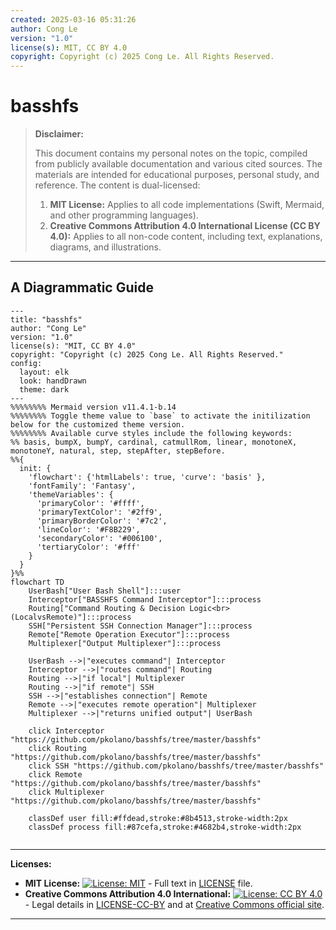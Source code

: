 ```yaml
---
created: 2025-03-16 05:31:26
author: Cong Le
version: "1.0"
license(s): MIT, CC BY 4.0
copyright: Copyright (c) 2025 Cong Le. All Rights Reserved.
---
```




# basshfs
> **Disclaimer:**
>
> This document contains my personal notes on the topic,
> compiled from publicly available documentation and various cited sources.
> The materials are intended for educational purposes, personal study, and reference.
> The content is dual-licensed:
> 1. **MIT License:** Applies to all code implementations (Swift, Mermaid, and other programming languages).
> 2. **Creative Commons Attribution 4.0 International License (CC BY 4.0):** Applies to all non-code content, including text, explanations, diagrams, and illustrations.
---


## A Diagrammatic Guide 



```mermaid
---
title: "basshfs"
author: "Cong Le"
version: "1.0"
license(s): "MIT, CC BY 4.0"
copyright: "Copyright (c) 2025 Cong Le. All Rights Reserved."
config:
  layout: elk
  look: handDrawn
  theme: dark
---
%%%%%%%% Mermaid version v11.4.1-b.14
%%%%%%%% Toggle theme value to `base` to activate the initilization below for the customized theme version.
%%%%%%%% Available curve styles include the following keywords:
%% basis, bumpX, bumpY, cardinal, catmullRom, linear, monotoneX, monotoneY, natural, step, stepAfter, stepBefore.
%%{
  init: {
    'flowchart': {'htmlLabels': true, 'curve': 'basis' },
    'fontFamily': 'Fantasy',
    'themeVariables': {
      'primaryColor': '#ffff',
      'primaryTextColor': '#2ff9',
      'primaryBorderColor': '#7c2',
      'lineColor': '#F8B229',
      'secondaryColor': '#006100',
      'tertiaryColor': '#fff'
    }
  }
}%%
flowchart TD
    UserBash["User Bash Shell"]:::user
    Interceptor["BASSHFS Command Interceptor"]:::process
    Routing["Command Routing & Decision Logic<br>(LocalvsRemote)"]:::process
    SSH["Persistent SSH Connection Manager"]:::process
    Remote["Remote Operation Executor"]:::process
    Multiplexer["Output Multiplexer"]:::process

    UserBash -->|"executes command"| Interceptor
    Interceptor -->|"routes command"| Routing
    Routing -->|"if local"| Multiplexer
    Routing -->|"if remote"| SSH
    SSH -->|"establishes connection"| Remote
    Remote -->|"executes remote operation"| Multiplexer
    Multiplexer -->|"returns unified output"| UserBash

    click Interceptor "https://github.com/pkolano/basshfs/tree/master/basshfs"
    click Routing "https://github.com/pkolano/basshfs/tree/master/basshfs"
    click SSH "https://github.com/pkolano/basshfs/tree/master/basshfs"
    click Remote "https://github.com/pkolano/basshfs/tree/master/basshfs"
    click Multiplexer "https://github.com/pkolano/basshfs/tree/master/basshfs"

    classDef user fill:#ffdead,stroke:#8b4513,stroke-width:2px
    classDef process fill:#87cefa,stroke:#4682b4,stroke-width:2px
    
```







---
**Licenses:**

- **MIT License:**  [![License: MIT](https://img.shields.io/badge/License-MIT-yellow.svg)](LICENSE) - Full text in [LICENSE](LICENSE) file.
- **Creative Commons Attribution 4.0 International:** [![License: CC BY 4.0](https://licensebuttons.net/l/by/4.0/88x31.png)](LICENSE-CC-BY) - Legal details in [LICENSE-CC-BY](LICENSE-CC-BY) and at [Creative Commons official site](http://creativecommons.org/licenses/by/4.0/).

---
